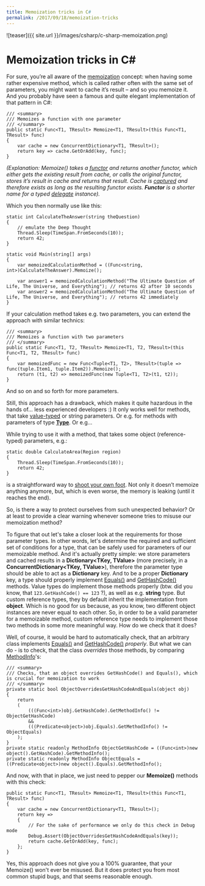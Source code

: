 ```yaml
---
title: Memoization tricks in C#
permalink: /2017/09/18/memoization-tricks
---
```

![teaser]({{ site.url }}/images/csharp/c-sharp-memoization.png)
# Memoization tricks in C\#

For sure, you’re all aware of the [memoization](https://en.wikipedia.org/wiki/Memoization) concept: when having some rather expensive method, which is called rather often with the same set of parameters, you might want to cache it’s result – and so you memoize it. And you probably have seen a famous and quite elegant implementation of that pattern in C#:

```
/// <summary>
/// Memoizes a function with one parameter
/// </summary>
public static Func<T1, TResult> Memoize<T1, TResult>(this Func<T1, TResult> func)
{
    var cache = new ConcurrentDictionary<T1, TResult>();
    return key => cache.GetOrAdd(key, func);
}
```

_(Explanation: Memoize() takes a [functor](https://en.wikipedia.org/wiki/Function_object) and returns another functor, which either gets the existing result from cache, or calls the original functor, stores it’s result in cache and returns that result. Cache is [captured](https://blogs.msdn.microsoft.com/matt/2008/03/01/understanding-variable-capturing-in-c/) and therefore exists as long as the resulting functor exists. **Functor** is a shorter name for a typed [delegate](https://msdn.microsoft.com/en-us/library/system.delegate(v=vs.110).aspx) instance)._

Which you then normally use like this:

```
static int CalculateTheAnswer(string theQuestion)
{
    // emulate the Deep Thought
    Thread.Sleep(TimeSpan.FromSeconds(10));
    return 42;
}

static void Main(string[] args)
{
    var memoizedCalculationMethod = ((Func<string, int>)CalculateTheAnswer).Memoize();

    var answer1 = memoizedCalculationMethod("The Ultimate Question of Life, The Universe, and Everything"); // returns 42 after 10 seconds
    var answer2 = memoizedCalculationMethod("The Ultimate Question of Life, The Universe, and Everything"); // returns 42 immediately
}
```

If your calculation method takes e.g. two parameters, you can extend the approach with similar technics:

```
/// <summary>
/// Memoizes a function with two parameters
/// </summary>
public static Func<T1, T2, TResult> Memoize<T1, T2, TResult>(this Func<T1, T2, TResult> func)
{
    var memoizedFunc = new Func<Tuple<T1, T2>, TResult>(tuple => func(tuple.Item1, tuple.Item2)).Memoize();
    return (t1, t2) => memoizedFunc(new Tuple<T1, T2>(t1, t2));
}
```

And so on and so forth for more parameters.

Still, this approach has a drawback, which makes it quite hazardous in the hands of… less experienced developers :)
It only works well for methods, that take [value-typed](https://docs.microsoft.com/en-us/dotnet/csharp/language-reference/keywords/value-types) or string parameters. Or e.g. for methods with parameters of type [**Type**](https://msdn.microsoft.com/en-us/library/system.type(v=vs.110).aspx). Or e.g...

While trying to use it with a method, that takes some object (reference-typed) parameters, e.g.:

```
static double CalculateArea(Region region)
{
    Thread.Sleep(TimeSpan.FromSeconds(10));
    return 42;
}
```

is a straightforward way to [shoot your own foot](https://english.stackexchange.com/questions/137187/what-does-it-mean-to-shoot-oneself-in-the-foot). Not only it doesn’t memoize anything anymore, but, which is even worse, the memory is leaking (until it reaches the end).

So, is there a way to protect ourselves from such unexpected behavior? Or at least to provide a clear warning whenever someone tries to misuse our memoization method?

To figure that out let's take a closer look at the requirements for those parameter types. In other words, let's determine the required and sufficient set of conditions for a type, that can be safely used for parameters of our memoizable method. And it's actually pretty simple: we store parameters and cached results in a **Dictionary\<TKey, TValue\>** (more precisely, in a **ConcurrentDictionary\<TKey, TValue\>**), therefore the parameter type should be able to act as a **Dictionary** key. And to be a proper **Dictionary** key, a type should properly implement [Equals()](https://msdn.microsoft.com/en-us/library/bsc2ak47(v=vs.110).aspx) and [GetHashCode()](https://msdn.microsoft.com/en-us/library/system.object.gethashcode(v=vs.110).aspx) methods. Value types do implement those methods properly (btw. did you know, that `123.GetHashCode() == 123` ?), as well as e.g. **string** type. But custom reference types, they by default inherit the implementation from **object**. Which is no good for us because, as you know, two different object instances are never equal to each other. So, in order to be a valid parameter for a memoizable method, custom reference type needs to implement those two methods in some more meaningful way. How do we check that it does?

Well, of course, it would be hard to automatically check, that an arbitrary class implements [Equals()](https://msdn.microsoft.com/en-us/library/bsc2ak47(v=vs.110).aspx) and  [GetHashCode()](https://msdn.microsoft.com/en-us/library/system.object.gethashcode(v=vs.110).aspx) _properly_. But what we can do - is to check, that the class _overrides_ those methods, by comparing [MethodInfo](https://msdn.microsoft.com/en-us/library/system.reflection.methodinfo(v=vs.110).aspx)'s:

```
/// <summary>
/// Checks, that an object overrides GetHashCode() and Equals(), which is crucial for memoization to work
/// </summary>
private static bool ObjectOverridesGetHashCodeAndEquals(object obj)
{
    return
    (
        (((Func<int>)obj.GetHashCode).GetMethodInfo() != ObjectGetHashCode)
        &&
        (((Predicate<object>)obj.Equals).GetMethodInfo() != ObjectEquals)
    );
}
private static readonly MethodInfo ObjectGetHashCode = ((Func<int>)new object().GetHashCode).GetMethodInfo();
private static readonly MethodInfo ObjectEquals = ((Predicate<object>)new object().Equals).GetMethodInfo();
```

And now, with that in place, we just need to pepper our **Memoize()** methods with this check:

```
public static Func<T1, TResult> Memoize<T1, TResult>(this Func<T1, TResult> func)
{
    var cache = new ConcurrentDictionary<T1, TResult>();
    return key =>
    {
        // For the sake of performance we only do this check in Debug mode
        Debug.Assert(ObjectOverridesGetHashCodeAndEquals(key));
        return cache.GetOrAdd(key, func);
    };
}
```

Yes, this approach does not give you a 100% guarantee, that your Memoize() won't ever be misused. But it does protect you from most common stupid bugs, and that seems reasonable enough.